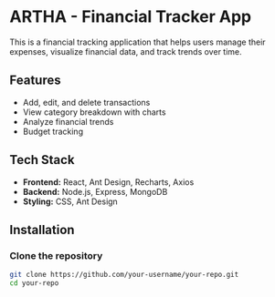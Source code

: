 #  ARTHA - Financial Tracker App

This is a financial tracking application that helps users manage their expenses, visualize financial data, and track trends over time.

##  Features
- Add, edit, and delete transactions
-  View category breakdown with charts
-  Analyze financial trends
-  Budget tracking

##  Tech Stack
- **Frontend:** React, Ant Design, Recharts, Axios
- **Backend:** Node.js, Express, MongoDB
- **Styling:** CSS, Ant Design

##  Installation

### Clone the repository
```sh
git clone https://github.com/your-username/your-repo.git
cd your-repo
